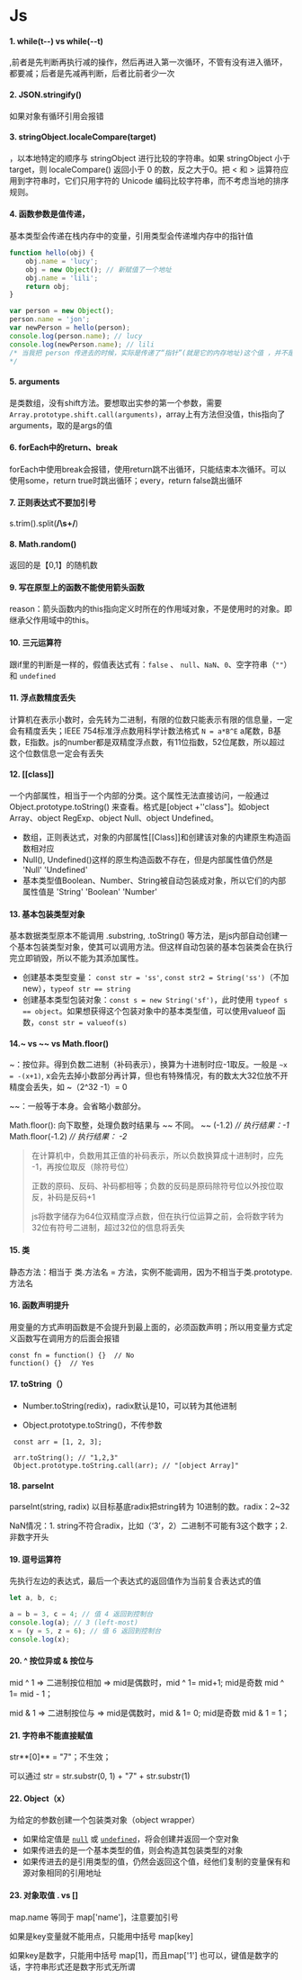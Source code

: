 # Js

#### 1. while(t--) vs while(--t) 

,前者是先判断再执行减的操作，然后再进入第一次循环，不管有没有进入循环，都要减；后者是先减再判断，后者比前者少一次

#### 2. JSON.stringify() 

如果对象有循环引用会报错

#### 3. stringObject.localeCompare(target)

，以本地特定的顺序与 stringObject 进行比较的字符串。如果 stringObject 小于 target，则 localeCompare() 返回小于 0 的数，反之大于0。把 < 和 > 运算符应用到字符串时，它们只用字符的 Unicode 编码比较字符串，而不考虑当地的排序规则。

#### 4. 函数参数是值传递，

基本类型会传递在栈内存中的变量，引用类型会传递堆内存中的指针值

```js
function hello(obj) {
    obj.name = 'lucy';
    obj = new Object(); // 新赋值了一个地址
    obj.name = 'lili';
    return obj;
}

var person = new Object();
person.name = 'jon';
var newPerson = hello(person);
console.log(person.name); // lucy 
console.log(newPerson.name); // lili 
/* 当我把 person 传进去的时候，实际是传递了“指针”(就是它的内存地址)这个值 ，并不是person 本身。那么传进hello函数是 person和obj 拥有相同内存地址，因此改变了 obj,name的值就是改变了person.name 的值。当 obj 赋于一个新的内存地址的时候 ，obj的内存地址就和person的内存地址不是同一个了，因此改变了obj,name的时候 person,name是不会改变的。
*/
```

#### 5. arguments

是类数组，没有shift方法。要想取出实参的第一个参数，需要`Array.prototype.shift.call(arguments)`，array上有方法但没值，this指向了arguments，取的是args的值

#### 6. forEach中的return、break

forEach中使用break会报错，使用return跳不出循环，只能结束本次循环。可以使用some，return true时跳出循环；every，return false跳出循环

#### 7. 正则表达式不要加引号

s.trim().split(**/\s+/**)

#### 8. Math.random()

返回的是【0,1】的随机数

#### 9. 写在原型上的函数不能使用箭头函数

reason：箭头函数内的this指向定义时所在的作用域对象，不是使用时的对象。即继承父作用域中的this。

#### 10. 三元运算符

跟if里的判断是一样的，假值表达式有：`false` 、 `null`、`NaN`、`0`、空字符串（`""`）和 `undefined`

#### 11. 浮点数精度丢失

计算机在表示小数时，会先转为二进制，有限的位数只能表示有限的信息量，一定会有精度丢失；IEEE 754标准浮点数用科学计数法格式 `N = a*B^E`  a尾数，B基数，E指数。js的number都是双精度浮点数，有11位指数，52位尾数，所以超过这个位数信息一定会有丢失

#### 12. [[class]]

一个内部属性，相当于一个内部的分类。这个属性无法直接访问，一般通过 Object.prototype.toString() 来查看。格式是[object +''class"]。如object Array、object RegExp、object Null、object Undefined。

- 数组，正则表达式，对象的内部属性[[Class]]和创建该对象的内建原生构造函数相对应
-  Null(), Undefined()这样的原生构造函数不存在，但是内部属性值仍然是 'Null' 'Undefined'
- 基本类型值Boolean、Number、String被自动包装成对象，所以它们的内部属性值是 'String' 'Boolean' 'Number'

#### 13. 基本包装类型对象

基本数据类型原本不能调用 .substring, .toString() 等方法，是js内部自动创建一个基本包装类型对象，使其可以调用方法。但这样自动包装的基本包装类会在执行完立即销毁，所以不能为其添加属性。

- 创建基本类型变量： `const str = 'ss'`, `const str2 = String('ss')`（不加new），`typeof str == string`
- 创建基本类型包装对象：`const s = new String('sf')`，此时使用 `typeof s == object`。如果想获得这个包装对象中的基本类型值，可以使用valueof 函数，`const str = valueof(s)`

#### 14.~ vs ~~ vs Math.floor()

~：按位非。得到负数二进制（补码表示），换算为十进制时应-1取反。一般是 `~x = -(x+1)`, x会先去掉小数部分再计算，但也有特殊情况，有的数太大32位放不开精度会丢失，如 ~（2^32 -1）= 0

~~：一般等于本身。会省略小数部分。

Math.floor(): 向下取整，处理负数时结果与 ~~ 不同。 ~~ (-1.2)   *// 执行结果：-1*     Math.floor(-1.2)  *// 执行结果： -2*



> 在计算机中，负数用其正值的补码表示，所以负数换算成十进制时，应先 -1，再按位取反（除符号位）
>
> 正数的原码、反码、补码都相等；负数的反码是原码除符号位以外按位取反，补码是反码+1
>
> js将数字储存为64位双精度浮点数，但在执行位运算之前，会将数字转为 32位有符号二进制，超过32位的信息将丢失

#### 15. 类

静态方法：相当于 类.方法名 = 方法，实例不能调用，因为不相当于类.prototype.方法名

#### 16. 函数声明提升

用变量的方式声明函数是不会提升到最上面的，必须函数声明；所以用变量方式定义函数写在调用方的后面会报错

```
const fn = function() {}  // No
function() {}  // Yes
```

#### 17. toString（）

- Number.toString(redix)，radix默认是10，可以转为其他进制

- Object.prototype.toString()，不传参数

 ```
  const arr = [1, 2, 3];
  
  arr.toString(); // "1,2,3"
  Object.prototype.toString.call(arr); // "[object Array]"
 ```

#### 18. parseInt

parseInt(string, radix) 以目标基底radix把string转为 10进制的数。radix：2~32

NaN情况：1. string不符合radix，比如（‘3’，2）二进制不可能有3这个数字；2. 非数字开头

#### 19. 逗号运算符

先执行左边的表达式，最后一个表达式的返回值作为当前复合表达式的值

```js
let a, b, c;

a = b = 3, c = 4; // 值 4 返回到控制台
console.log(a); // 3 (left-most)
x = (y = 5, z = 6); // 值 6 返回到控制台
console.log(x); 
```

#### 20. ^ 按位异或 & 按位与

mid ^ 1 => 二进制按位相加 =>   mid是偶数时，mid ^ 1= mid+1; mid是奇数 mid ^ 1= mid - 1； 

mid & 1 => 二进制按位与 =>   mid是偶数时，mid & 1= 0;  mid是奇数 mid & 1 = 1； 

#### 21. 字符串不能直接赋值

str**[0]** = "7"；不生效；

可以通过  str = str.substr(0, 1) + "7" + str.substr(1)

#### 22. Object（x）

为给定的参数创建一个包装类对象（object wrapper）

- 如果给定值是 [`null`](https://developer.mozilla.org/zh-CN/docs/Web/JavaScript/Reference/Operators/null) 或 [`undefined`](https://developer.mozilla.org/zh-CN/docs/Web/JavaScript/Reference/Global_Objects/undefined)，将会创建并返回一个空对象
- 如果传进去的是一个基本类型的值，则会构造其包装类型的对象
- 如果传进去的是引用类型的值，仍然会返回这个值，经他们复制的变量保有和源对象相同的引用地址

#### 23. 对象取值 . vs []

map.name  等同于 map['name']，注意要加引号

如果是key变量就不能用点，只能用中括号 map[key]

如果key是数字，只能用中括号 map[1]，而且map['1'] 也可以，键值是数字的话，字符串形式还是数字形式无所谓
